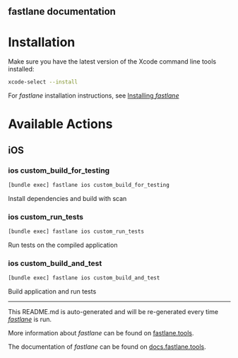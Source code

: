 fastlane documentation
----

# Installation

Make sure you have the latest version of the Xcode command line tools installed:

```sh
xcode-select --install
```

For _fastlane_ installation instructions, see [Installing _fastlane_](https://docs.fastlane.tools/#installing-fastlane)

# Available Actions

## iOS

### ios custom_build_for_testing

```sh
[bundle exec] fastlane ios custom_build_for_testing
```

Install dependencies and build with scan

### ios custom_run_tests

```sh
[bundle exec] fastlane ios custom_run_tests
```

Run tests on the compiled application

### ios custom_build_and_test

```sh
[bundle exec] fastlane ios custom_build_and_test
```

Build application and run tests

----

This README.md is auto-generated and will be re-generated every time [_fastlane_](https://fastlane.tools) is run.

More information about _fastlane_ can be found on [fastlane.tools](https://fastlane.tools).

The documentation of _fastlane_ can be found on [docs.fastlane.tools](https://docs.fastlane.tools).
